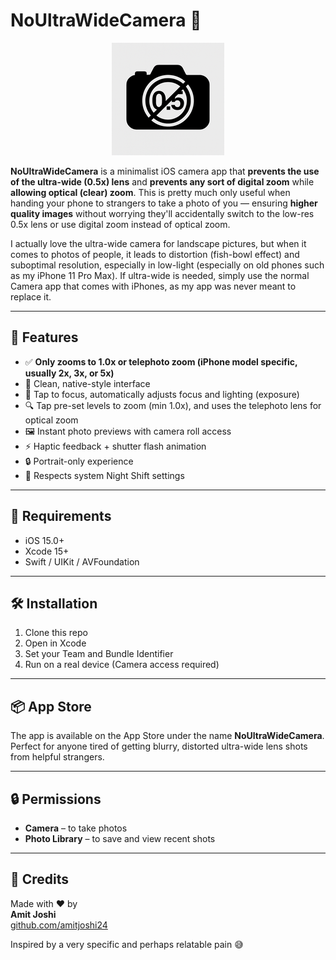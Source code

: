 # NoUltraWideCamera 📸

<p align="center">
  <img src="https://github.com/amitjoshi24/NoUltraWideCamera/blob/main/NoUltraWideCamera/Assets.xcassets/AppIcon.appiconset/icon_180x180.png?raw=true" width="180" />
</p>

**NoUltraWideCamera** is a minimalist iOS camera app that **prevents the use of the ultra-wide (0.5x) lens** and **prevents any sort of digital zoom** while **allowing optical (clear) zoom**. This is pretty much only useful when handing your phone to strangers to take a photo of you — ensuring **higher quality images** without worrying they'll accidentally switch to the low-res 0.5x lens or use digital zoom instead of optical zoom. 

I actually love the ultra-wide camera for landscape pictures, but when it comes to photos of people, it leads to distortion (fish-bowl effect) and suboptimal resolution, especially in low-light (especially on old phones such as my iPhone 11 Pro Max). If ultra-wide is needed, simply use the normal Camera app that comes with iPhones, as my app was never meant to replace it.

---

## 🚀 Features

- ✅ **Only zooms to 1.0x or telephoto zoom (iPhone model specific, usually 2x, 3x, or 5x)**
- 📸 Clean, native-style interface
- 🤳 Tap to focus, automatically adjusts focus and lighting (exposure)
- 🔍 Tap pre-set levels to zoom (min 1.0x), and uses the telephoto lens for optical zoom
- 🖼 Instant photo previews with camera roll access
- ⚡️ Haptic feedback + shutter flash animation
- 🔒 Portrait-only experience
- 🌙 Respects system Night Shift settings

---

## 🔧 Requirements

- iOS 15.0+
- Xcode 15+
- Swift / UIKit / AVFoundation

---

## 🛠 Installation

1. Clone this repo
2. Open in Xcode
3. Set your Team and Bundle Identifier
4. Run on a real device (Camera access required)

---

## 📦 App Store

The app is available on the App Store under the name **NoUltraWideCamera**.  
Perfect for anyone tired of getting blurry, distorted ultra-wide lens shots from helpful strangers.

---

## 🔒 Permissions

- **Camera** – to take photos  
- **Photo Library** – to save and view recent shots

---

## 🙌 Credits

Made with ❤️ by  
**Amit Joshi**  
[github.com/amitjoshi24](https://github.com/amitjoshi24)

Inspired by a very specific and perhaps relatable pain 😅
